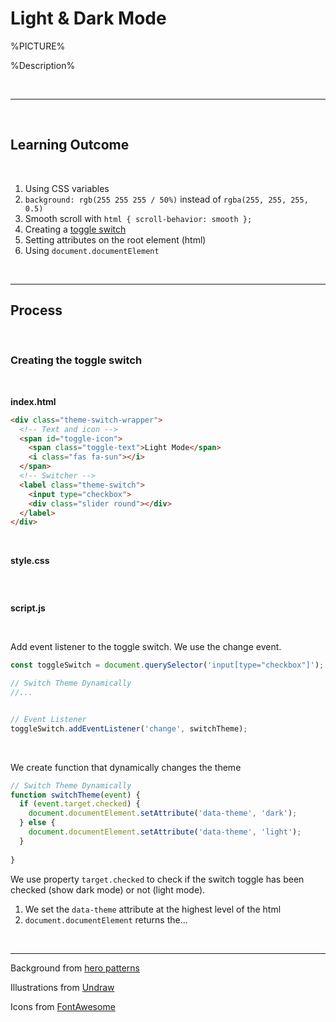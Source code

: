# Light & Dark Mode

%PICTURE%

%Description%

<br>

---

<br>

## Learning Outcome

<br>

1. Using CSS variables
2. `background: rgb(255 255 255 / 50%)` instead of `rgba(255, 255, 255, 0.5)`
3. Smooth scroll with `html { scroll-behavior: smooth };`
4. Creating a [toggle switch](https://www.w3schools.com/howto/howto_css_switch.asp)
5. Setting attributes on the root element (html) 
6. Using `document.documentElement` 

<br>

---

## Process

<br>

### Creating the toggle switch

<br>

**index.html**

```html
<div class="theme-switch-wrapper">
  <!-- Text and icon -->
  <span id="toggle-icon">
  	<span class="toggle-text">Light Mode</span>
    <i class="fas fa-sun"></i>
  </span>
  <!-- Switcher -->
  <label class="theme-switch">
  	<input type="checkbox">
    <div class="slider round"></div>
  </label>
</div>
```

<br>

**style.css**

```css

```

<br>

**script.js**

<br>

Add event listener to the toggle switch. We use the change event.

```js
const toggleSwitch = document.querySelector('input[type="checkbox"]');

// Switch Theme Dynamically
//...


// Event Listener
toggleSwitch.addEventListener('change', switchTheme);
```

<br>

We create function that dynamically changes the theme

```js
// Switch Theme Dynamically
function switchTheme(event) {
  if (event.target.checked) {
    document.documentElement.setAttribute('data-theme', 'dark');
  } else {
    document.documentElement.setAttribute('data-theme', 'light');
  }
  
}
```

We use property `target.checked` to check if the switch toggle has been checked (show dark mode) or not (light mode).

1. We set the `data-theme` attribute at the highest level of the html
2. `document.documentElement` returns the...

<br>

---

Background from [hero patterns](https://www.heropatterns.com/)

Illustrations from [Undraw](https://undraw.co/illustrations)

Icons from [FontAwesome](https://fontawesome.com/)



